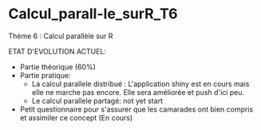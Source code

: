 # Calcul_parall-le_surR_T6
Thème 6 : Calcul parallèle sur R

ETAT D'EVOLUTION ACTUEL: 
- Partie théorique (60%)
- Partie pratique:
  - La calcul parallele distribué : L'application shiny est en cours mais elle ne marche pas encore. Elle sera améliorée et push d'ici peu.
  - Le calcul parallele partagé: not yet start
- Petit questionnaire pour s'assurer que les camarades ont bien compris et assimiler ce concept (En cours) 
